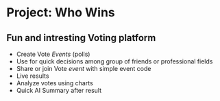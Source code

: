 # Project: Who Wins

## Fun and intresting Voting platform

- Create Vote _Events_ (polls)
- Use for quick decisions among group of friends or professional fields
- Share or join Vote _event_ with simple event code
- Live results
- Analyze votes using charts
- Quick AI Summary after result
